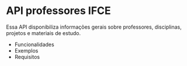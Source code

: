 <h1>API professores IFCE</h1>

<p>Essa API disponibiliza informações gerais sobre professores, disciplinas, projetos e materiais de estudo.</p>

<ul>
    <li>Funcionalidades</li>
    <li>Exemplos</li>
    <li>Requisitos</li>
</ul>
